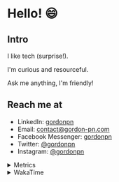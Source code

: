 # Hello! 😄

## Intro

I like tech (surprise!).

I'm curious and resourceful.

Ask me anything, I'm friendly!

## Reach me at

- LinkedIn: [gordonpn](https://www.linkedin.com/in/gordonpn/)
- Email: [contact@gordon-pn.com](mailto:contact@gordon-pn.com)
- Facebook Messenger: [gordonpn](https://www.messenger.com/t/Gordonpn)
- Twitter: [@gordonpn](https://twitter.com/Gordonpn)
- Instagram: [@gordonpn](https://www.instagram.com/gordonpn/)

<details>
  <summary>Metrics</summary>

  <img align="center" src="https://github.com/gordonpn/gordonpn/blob/master/github-metrics.svg" alt="GitHub Metrics">

</details>

<details>
  <summary>WakaTime</summary>

  <!--START_SECTION:waka-->
📊 **This Week I Spent My Time On** 

```text
💬 Programming Languages: 
Java                     7 hrs 59 mins       █████████████████░░░░░░░░   69.97 % 
XML                      2 hrs 50 mins       ██████░░░░░░░░░░░░░░░░░░░   24.83 % 
Makefile                 20 mins             █░░░░░░░░░░░░░░░░░░░░░░░░   03.00 % 
Brazil Dependency Config 13 mins             ░░░░░░░░░░░░░░░░░░░░░░░░░   01.95 % 
GitIgnore file           1 min               ░░░░░░░░░░░░░░░░░░░░░░░░░   00.24 % 

🔥 Editors: 
IntelliJ IDEA            11 hrs 25 mins      █████████████████████████   100.00 % 
```


 Last Updated on 13/10/2024 10:21:20 UTC
<!--END_SECTION:waka-->
</details>
